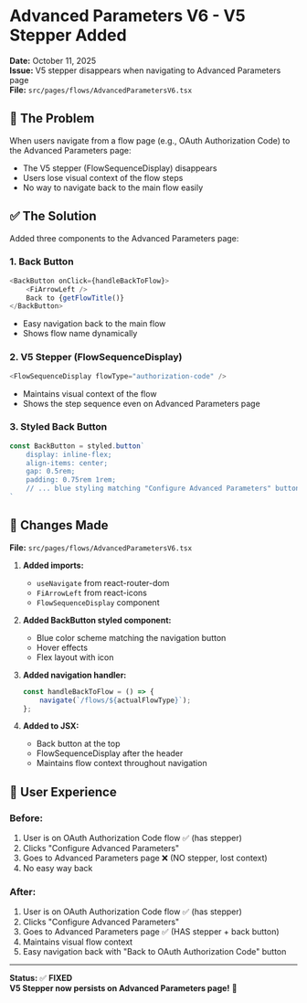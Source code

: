 # Advanced Parameters V6 - V5 Stepper Added

**Date:** October 11, 2025  
**Issue:** V5 stepper disappears when navigating to Advanced Parameters page  
**File:** `src/pages/flows/AdvancedParametersV6.tsx`

## 🐛 The Problem

When users navigate from a flow page (e.g., OAuth Authorization Code) to the Advanced Parameters page:
- The V5 stepper (FlowSequenceDisplay) disappears
- Users lose visual context of the flow steps
- No way to navigate back to the main flow easily

## ✅ The Solution

Added three components to the Advanced Parameters page:

### 1. Back Button
```typescript
<BackButton onClick={handleBackToFlow}>
    <FiArrowLeft />
    Back to {getFlowTitle()}
</BackButton>
```
- Easy navigation back to the main flow
- Shows flow name dynamically

### 2. V5 Stepper (FlowSequenceDisplay)
```typescript
<FlowSequenceDisplay flowType="authorization-code" />
```
- Maintains visual context of the flow
- Shows the step sequence even on Advanced Parameters page

### 3. Styled Back Button
```typescript
const BackButton = styled.button`
    display: inline-flex;
    align-items: center;
    gap: 0.5rem;
    padding: 0.75rem 1rem;
    // ... blue styling matching "Configure Advanced Parameters" button
`
```

## 📝 Changes Made

**File:** `src/pages/flows/AdvancedParametersV6.tsx`

1. **Added imports:**
   - `useNavigate` from react-router-dom
   - `FiArrowLeft` from react-icons
   - `FlowSequenceDisplay` component

2. **Added BackButton styled component:**
   - Blue color scheme matching the navigation button
   - Hover effects
   - Flex layout with icon

3. **Added navigation handler:**
   ```typescript
   const handleBackToFlow = () => {
       navigate(`/flows/${actualFlowType}`);
   };
   ```

4. **Added to JSX:**
   - Back button at the top
   - FlowSequenceDisplay after the header
   - Maintains flow context throughout navigation

## 🎯 User Experience

### Before:
1. User is on OAuth Authorization Code flow ✅ (has stepper)
2. Clicks "Configure Advanced Parameters"
3. Goes to Advanced Parameters page ❌ (NO stepper, lost context)
4. No easy way back

### After:
1. User is on OAuth Authorization Code flow ✅ (has stepper)
2. Clicks "Configure Advanced Parameters"
3. Goes to Advanced Parameters page ✅ (HAS stepper + back button)
4. Maintains visual flow context
5. Easy navigation back with "Back to OAuth Authorization Code" button

---

**Status:** ✅ **FIXED**  
**V5 Stepper now persists on Advanced Parameters page!** 🎉

